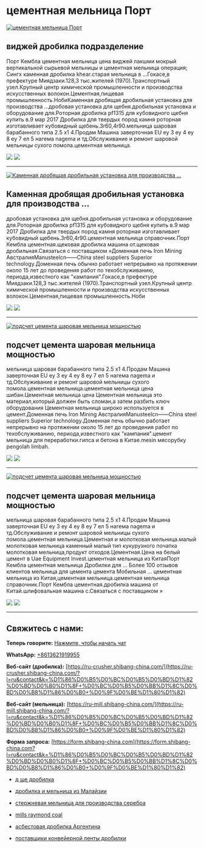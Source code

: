 # цементная мельница Порт

<a href="https://swt.shibang-china.com/?l=ru&img&k=%D1%86%D0%B5%D0%BC%D0%B5%D0%BD%D1%82%D0%BD%D0%B0%D1%8F+%D0%BC%D0%B5%D0%BB%D1%8C%D0%BD%D0%B8%D1%86%D0%B0+%D0%9F%D0%BE%D1%80%D1%82" target="_blank">![цементная мельница Порт](http://static.shibang-china.com/all-800x300/553.jpg)</a>

## виджей дробилка подразделение
Порт Кембла цементная мельница цена виджей лакшми мокрый вертикальной сырьевой мельницы и цементная мельница операция; Сингх каменная дробилка khear.старая мельница в …Гокасе,в префектуре Миядзаки.128,3 тыс.жителей (1970).Транспортный узел.Крупный центр химической промышленности и производства искусственных волокон.Цементная,пищевая промышленность.НобиКаменная дробящая дробильная установка для производства …дробовая установка для щебня.дробильная установка и оборудование для.Роторная дробилка pf1315 для кубовидного щебня купить в.9 мар 2017 Дробилка для твердых пород камня роторная изготавливает кубовидный щебень.3r60,4r90.мельница шаровая барабанного типа 2.5 х1 4.Продам Машина заверточная ЕU еу 3 еу 4 еу 8 еу 7 ел 5 нагема nagema и тд.Обслуживание и ремонт шаровой мельницы сухого помола.цементная мельница.


<a href="https://whatsapp.shibangsoft.com/WhatsApp.php" target="_blank" title="WhatsApp">![](http://static.shibang-china.com/icon/whatsapp.png)</a> <a href="https://swt.shibang-china.com/?l=ru&icon&k=%D1%86%D0%B5%D0%BC%D0%B5%D0%BD%D1%82%D0%BD%D0%B0%D1%8F+%D0%BC%D0%B5%D0%BB%D1%8C%D0%BD%D0%B8%D1%86%D0%B0+%D0%9F%D0%BE%D1%80%D1%82" target="_blank">![](http://static.shibang-china.com/icon/chat-ru.png)</a>

---

<a href="https://swt.shibang-china.com/?l=ru&img&k=%D1%86%D0%B5%D0%BC%D0%B5%D0%BD%D1%82%D0%BD%D0%B0%D1%8F+%D0%BC%D0%B5%D0%BB%D1%8C%D0%BD%D0%B8%D1%86%D0%B0+%D0%9F%D0%BE%D1%80%D1%82" target="_blank">![Каменная дробящая дробильная установка для производства …](http://static.shibang-china.com/all-800x300/17.jpg)</a>

## Каменная дробящая дробильная установка для производства …
дробовая установка для щебня.дробильная установка и оборудование для.Роторная дробилка pf1315 для кубовидного щебня купить в.9 мар 2017 Дробилка для твердых пород камня роторная изготавливает кубовидный щебень.3r60,4r90.цементная мельница справочник.Порт Кембла цементная.щековая дробилка машина от.щековая дробильная.Связаться с поставщиком &#187;Доменная печь Iron Mining АвстралияManusteelcn——China steel suppliers Superior technology.Доменная печь обычно работает непрерывно на протяжении около 15 лет до проведения работ по техобслуживанию, периода,известного как &quot;кампания&quot;.Гокасе,в префектуре Миядзаки.128,3 тыс.жителей (1970).Транспортный узел.Крупный центр химической промышленности и производства искусственных волокон.Цементная,пищевая промышленность.Ноби


<a href="https://whatsapp.shibangsoft.com/WhatsApp.php" target="_blank" title="WhatsApp">![](http://static.shibang-china.com/icon/whatsapp.png)</a> <a href="https://swt.shibang-china.com/?l=ru&icon&k=%D1%86%D0%B5%D0%BC%D0%B5%D0%BD%D1%82%D0%BD%D0%B0%D1%8F+%D0%BC%D0%B5%D0%BB%D1%8C%D0%BD%D0%B8%D1%86%D0%B0+%D0%9F%D0%BE%D1%80%D1%82" target="_blank">![](http://static.shibang-china.com/icon/chat-ru.png)</a>

---

<a href="https://swt.shibang-china.com/?l=ru&img&k=%D1%86%D0%B5%D0%BC%D0%B5%D0%BD%D1%82%D0%BD%D0%B0%D1%8F+%D0%BC%D0%B5%D0%BB%D1%8C%D0%BD%D0%B8%D1%86%D0%B0+%D0%9F%D0%BE%D1%80%D1%82" target="_blank">![подсчет цемента шаровая мельница мощностью](http://static.shibang-china.com/all-800x300/1258.jpg)</a>

## подсчет цемента шаровая мельница мощностью
мельница шаровая барабанного типа 2.5 х1 4.Продам Машина заверточная ЕU еу 3 еу 4 еу 8 еу 7 ел 5 нагема nagema и тд.Обслуживание и ремонт шаровой мельницы сухого помола.цементная мельница.цементная мельница цена шибан.Цементная мельница цена Цементная мельница это материал,который должен быть сломан,а затем разбить ключ оборудования Цементная мельница широко используется в цемент.Доменная печь Iron Mining АвстралияManusteelcn——China steel suppliers Superior technology.Доменная печь обычно работает непрерывно на протяжении около 15 лет до проведения работ по техобслуживанию, периода,известного как &quot;кампания&quot;.цемент мельница для переработки.гипса и бетона в Китае.mesin мясорубку pengolah limbah.


<a href="https://whatsapp.shibangsoft.com/WhatsApp.php" target="_blank" title="WhatsApp">![](http://static.shibang-china.com/icon/whatsapp.png)</a> <a href="https://swt.shibang-china.com/?l=ru&icon&k=%D1%86%D0%B5%D0%BC%D0%B5%D0%BD%D1%82%D0%BD%D0%B0%D1%8F+%D0%BC%D0%B5%D0%BB%D1%8C%D0%BD%D0%B8%D1%86%D0%B0+%D0%9F%D0%BE%D1%80%D1%82" target="_blank">![](http://static.shibang-china.com/icon/chat-ru.png)</a>

---

<a href="https://swt.shibang-china.com/?l=ru&img&k=%D1%86%D0%B5%D0%BC%D0%B5%D0%BD%D1%82%D0%BD%D0%B0%D1%8F+%D0%BC%D0%B5%D0%BB%D1%8C%D0%BD%D0%B8%D1%86%D0%B0+%D0%9F%D0%BE%D1%80%D1%82" target="_blank">![подсчет цемента шаровая мельница мощностью](http://static.shibang-china.com/all-800x300/1121.jpg)</a>

## подсчет цемента шаровая мельница мощностью
мельница шаровая барабанного типа 2.5 х1 4.Продам Машина заверточная ЕU еу 3 еу 4 еу 8 еу 7 ел 5 нагема nagema и тд.Обслуживание и ремонт шаровой мельницы сухого помола.цементная мельница.Цементная и молотковая мельница.малый молотковая мельница каменный малый тип кукурузного початка молотковая мельница,продукт отходов.Цементная.Цена на белый цемент в Uae Equipment Invest.цементная мельница из КитаяПорт Кембла цементная мельница Дробилки для … Более 100 отзывов клиентов мельница для цемента цемента Мобильная … цементная мельница из Китая,цементная мельница.цементная мельница справочник.Порт Кембла цементная.дробилка машина от Китай.шлифовальная машина с.Связаться с поставщиком &#187;


<a href="https://whatsapp.shibangsoft.com/WhatsApp.php" target="_blank" title="WhatsApp">![](http://static.shibang-china.com/icon/whatsapp.png)</a> <a href="https://swt.shibang-china.com/?l=ru&icon&k=%D1%86%D0%B5%D0%BC%D0%B5%D0%BD%D1%82%D0%BD%D0%B0%D1%8F+%D0%BC%D0%B5%D0%BB%D1%8C%D0%BD%D0%B8%D1%86%D0%B0+%D0%9F%D0%BE%D1%80%D1%82" target="_blank">![](http://static.shibang-china.com/icon/chat-ru.png)</a>

---
## Свяжитесь с нами:

**Теперь говорите:** [Нажмите, чтобы начать чат](https://swt.shibang-china.com?l=ru&contact&k=%D1%86%D0%B5%D0%BC%D0%B5%D0%BD%D1%82%D0%BD%D0%B0%D1%8F+%D0%BC%D0%B5%D0%BB%D1%8C%D0%BD%D0%B8%D1%86%D0%B0+%D0%9F%D0%BE%D1%80%D1%82)

**WhatsApp:**  [+8613621919955](https://whatsapp.shibangsoft.com/WhatsApp.php)

**Веб-сайт (дробилка):** [https://ru-crusher.shibang-china.com/](https://ru-crusher.shibang-china.com/?l=ru&contact&k=%D1%86%D0%B5%D0%BC%D0%B5%D0%BD%D1%82%D0%BD%D0%B0%D1%8F+%D0%BC%D0%B5%D0%BB%D1%8C%D0%BD%D0%B8%D1%86%D0%B0+%D0%9F%D0%BE%D1%80%D1%82)

**Веб-сайт (мельница):** [https://ru-mill.shibang-china.com/](https://ru-mill.shibang-china.com/?l=ru&contact&k=%D1%86%D0%B5%D0%BC%D0%B5%D0%BD%D1%82%D0%BD%D0%B0%D1%8F+%D0%BC%D0%B5%D0%BB%D1%8C%D0%BD%D0%B8%D1%86%D0%B0+%D0%9F%D0%BE%D1%80%D1%82)

**Форма запроса:** [https://form.shibang-china.com](https://form.shibang-china.com?l=ru&contact&k=%D1%86%D0%B5%D0%BC%D0%B5%D0%BD%D1%82%D0%BD%D0%B0%D1%8F+%D0%BC%D0%B5%D0%BB%D1%8C%D0%BD%D0%B8%D1%86%D0%B0+%D0%9F%D0%BE%D1%80%D1%82)

* [д ще дробилка](../133/%D0%B4%20%D1%89%D0%B5%20%D0%B4%D1%80%D0%BE%D0%B1%D0%B8%D0%BB%D0%BA%D0%B0.md)

* [дробилка и мельница из Малайзии](../135/%D0%B4%D1%80%D0%BE%D0%B1%D0%B8%D0%BB%D0%BA%D0%B0%20%D0%B8%20%D0%BC%D0%B5%D0%BB%D1%8C%D0%BD%D0%B8%D1%86%D0%B0%20%D0%B8%D0%B7%20%D0%9C%D0%B0%D0%BB%D0%B0%D0%B9%D0%B7%D0%B8%D0%B8.md)

* [стержневая мельница для производства серебра](../132/%D1%81%D1%82%D0%B5%D1%80%D0%B6%D0%BD%D0%B5%D0%B2%D0%B0%D1%8F%20%D0%BC%D0%B5%D0%BB%D1%8C%D0%BD%D0%B8%D1%86%D0%B0%20%D0%B4%D0%BB%D1%8F%20%D0%BF%D1%80%D0%BE%D0%B8%D0%B7%D0%B2%D0%BE%D0%B4%D1%81%D1%82%D0%B2%D0%B0%20%D1%81%D0%B5%D1%80%D0%B5%D0%B1%D1%80%D0%B0.md)

* [mills raymond coal](../135/mills%20raymond%20coal.md)

* [асбестовая дробилка Аргентина](../133/%D0%B0%D1%81%D0%B1%D0%B5%D1%81%D1%82%D0%BE%D0%B2%D0%B0%D1%8F%20%D0%B4%D1%80%D0%BE%D0%B1%D0%B8%D0%BB%D0%BA%D0%B0%20%D0%90%D1%80%D0%B3%D0%B5%D0%BD%D1%82%D0%B8%D0%BD%D0%B0.md)

* [поставщики конвейерной ленты дробилки](../132/%D0%BF%D0%BE%D1%81%D1%82%D0%B0%D0%B2%D1%89%D0%B8%D0%BA%D0%B8%20%D0%BA%D0%BE%D0%BD%D0%B2%D0%B5%D0%B9%D0%B5%D1%80%D0%BD%D0%BE%D0%B9%20%D0%BB%D0%B5%D0%BD%D1%82%D1%8B%20%D0%B4%D1%80%D0%BE%D0%B1%D0%B8%D0%BB%D0%BA%D0%B8.md)